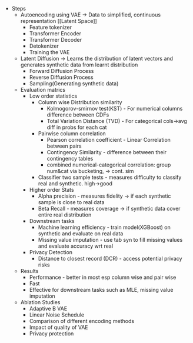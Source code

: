 - Steps
	- Autoencoding using VAE -> Data to simplified, continuous representation [[Latent Space]]
		- Feature tokenizer
		- Transformer Encoder
		- Transformer Decoder
		- Detokenizer
		- Training the VAE
	- Latent Diffusion -> Learns the distribution of latent vectors and generates synthetic data from learnt distribution
		- Forward Diffusion Process
		- Reverse Diffusion Process
		- Sampling(Generating synthetic data)
	- Evaluation matrics
		- Low order statistics
			- Column wise Distribution similarity
				- Kolmogorov-smirnov test(KST) - For numerical columns difference between CDFs
				- Total Variation Distance (TVD) - For categorical cols->avg diff in probs for each cat
			- Pairwise column correlation
				- Pearson correlation coefficient - Linear Correlation between pairs
				- Contingency Similarity - difference between their contingency tables
				- combined numerical-categorical correlation: group num&cat via bucketing, -> cont. sim
			- Classifier two sample tests - measures difficulty to classify real and synthetic. high->good
		- Higher order Stats
			- Alpha precision - measures fidelity -> if each synthetic sample is close to real data
			- Beta Recall - measures coverage -> if synthetic data cover entire real distribution
		- Downstream tasks
			- Machine learning efficiency - train model(XGBoost) on synthetic and evaluate on real data
			- Missing value imputation - use tab syn to fill missing values and evaluate accuracy wrt real
		- Privacy Detection
			- Distance to closest record (DCR) - access potential privacy risks
	- Results
		- Performance - better in most esp column wise and pair wise
		- Fast
		- Effective for downstream tasks such as MLE, missing value imputation
	- Ablation Studies
		- Adaptive B VAE
		- Linear Noise Schedule
		- Comparison of different encoding methods
		- Impact of quality of VAE
		- Privacy protection